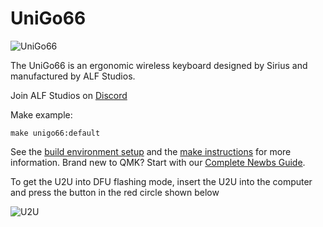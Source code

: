 # UniGo66

![UniGo66](https://i.imgur.com/ZKlcncg.png)

The UniGo66 is an ergonomic wireless keyboard designed by Sirius and manufactured by ALF Studios. 

Join ALF Studios on [Discord](https://discord.gg/GJ8bdM)

Make example:

	make unigo66:default

See the [build environment setup](https://docs.qmk.fm/#/getting_started_build_tools) and the [make instructions](https://docs.qmk.fm/#/getting_started_make_guide) for more information. Brand new to QMK? Start with our [Complete Newbs Guide](https://docs.qmk.fm/#/newbs).

To get the U2U into DFU flashing mode, insert the U2U into the computer and press the button in the red circle shown below

![U2U](https://i.imgur.com/WKwgDjZ.png)